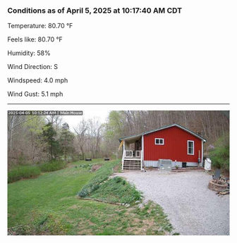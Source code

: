 ### Conditions as of April 5, 2025 at 10:17:40 AM CDT 

Temperature: 80.70 &deg;F

Feels like: 80.70 &deg;F

Humidity: 58%

Wind Direction: S

Windspeed: 4.0 mph

Wind Gust: 5.1 mph

---

<img src="./images/latest.jpeg"/>


